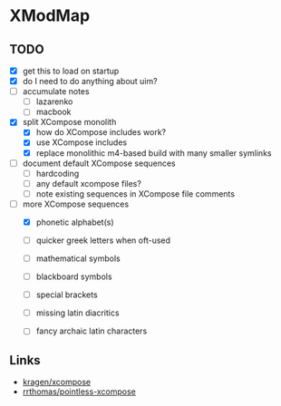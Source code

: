 # XModMap

## TODO

* [x] get this to load on startup
* [x] do I need to do anything about uim?
* [ ] accumulate notes
    * [ ] lazarenko
    * [ ] macbook
* [x] split XCompose monolith
    * [x] how do XCompose includes work?
    * [x] use XCompose includes
    * [x] replace monolithic m4-based build with many smaller symlinks
* [ ] document default XCompose sequences
    * [ ] hardcoding
    * [ ] any default xcompose files?
    * [ ] note existing sequences in XCompose file comments
* [ ] more XCompose sequences
    * [x] phonetic alphabet(s)
    * [ ] quicker greek letters when oft-used
    * [ ] mathematical symbols
    * [ ] blackboard symbols
    * [ ] special brackets
    * [ ] missing latin diacritics
    * [ ] fancy archaic latin characters


## Links

  * [kragen/xcompose](https://github.com/kragen/xcompose)
  * [rrthomas/pointless-xcompose](https://github.com/rrthomas/pointless-xcompose/)
